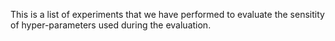 This is a list of experiments that we have performed to evaluate the sensitity of hyper-parameters used during the evaluation.
